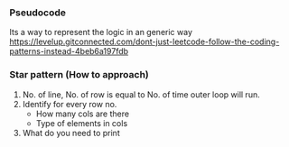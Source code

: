 ### Pseudocode
 Its a way to represent the logic in an generic way
https://levelup.gitconnected.com/dont-just-leetcode-follow-the-coding-patterns-instead-4beb6a197fdb


### Star pattern (How to approach)
1. No. of line, No. of row is equal to No. of time outer loop will run.
2. Identify for every row no.
    - How many cols are there
    - Type of elements in cols
3. What do you need to print



